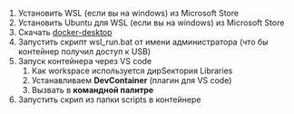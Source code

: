 1. Установить WSL (если вы на windows) из Microsoft Store
2. Установить Ubuntu для WSL (если вы на windows) из Microsoft Store
3. Скачать [docker-desktop](https://www.docker.com/products/docker-desktop/)
4. Запустить скрипт wsl_run.bat от имени администратора (что бы контейнер получил доступ к USB)
5. Запуск контейнера через VS code
	1. Как workspace используется дирSектория Libraries 
	2. Устанавливаем **DevContainer** (плагин для VS code)
	3. Вызвать в **командной палитре** 
6. Запустить скрип из папки scripts в контейнере 